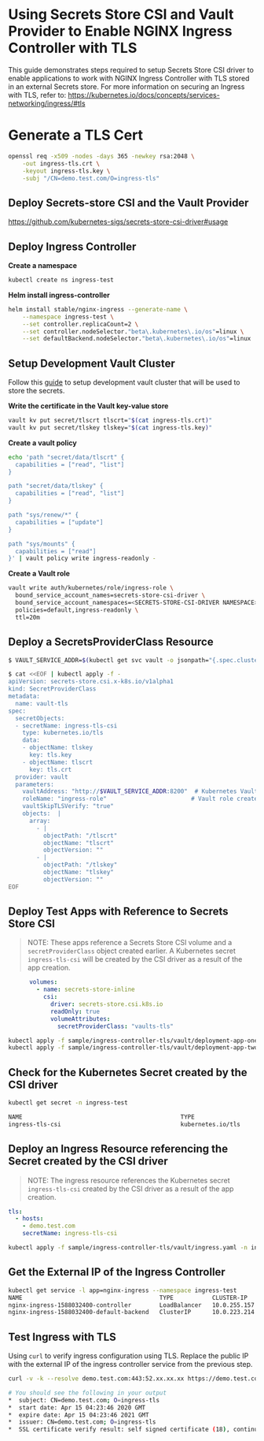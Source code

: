 # Using Secrets Store CSI and Vault Provider to Enable NGINX Ingress Controller with TLS

This guide demonstrates steps required to setup Secrets Store CSI driver to enable applications to work with NGINX Ingress Controller with TLS stored in an external Secrets store. 
For more information on securing an Ingress with TLS, refer to: https://kubernetes.io/docs/concepts/services-networking/ingress/#tls

# Generate a TLS Cert

```bash
openssl req -x509 -nodes -days 365 -newkey rsa:2048 \
    -out ingress-tls.crt \
    -keyout ingress-tls.key \
    -subj "/CN=demo.test.com/O=ingress-tls"
```

## Deploy Secrets-store CSI and the Vault Provider
https://github.com/kubernetes-sigs/secrets-store-csi-driver#usage

## Deploy Ingress Controller

**Create a namespace**

```bash
kubectl create ns ingress-test
```

**Helm install ingress-controller**

```bash
helm install stable/nginx-ingress --generate-name \
    --namespace ingress-test \
    --set controller.replicaCount=2 \
    --set controller.nodeSelector."beta\.kubernetes\.io/os"=linux \
    --set defaultBackend.nodeSelector."beta\.kubernetes\.io/os"=linux
```

## Setup Development Vault Cluster

Follow this [guide](https://github.com/hashicorp/secrets-store-csi-driver-provider-vault/blob/master/docs/vault-setup.md#setting-up-a-development-vault-cluster) to setup development vault cluster that will be used to store the secrets.


**Write the certificate in the Vault key-value store**

```bash
vault kv put secret/tlscrt tlscrt="$(cat ingress-tls.crt)"
vault kv put secret/tlskey tlskey="$(cat ingress-tls.key)"
```

**Create a vault policy**

```bash
echo 'path "secret/data/tlscrt" {
  capabilities = ["read", "list"]
}

path "secret/data/tlskey" {
  capabilities = ["read", "list"]
}

path "sys/renew/*" {
  capabilities = ["update"]
}

path "sys/mounts" {
  capabilities = ["read"]
}' | vault policy write ingress-readonly -
```

**Create a Vault role**

```bash
vault write auth/kubernetes/role/ingress-role \
  bound_service_account_names=secrets-store-csi-driver \
  bound_service_account_namespaces=<SECRETS-STORE-CSI-DRIVER NAMESPACE> \
  policies=default,ingress-readonly \
  ttl=20m
```

## Deploy a SecretsProviderClass Resource

```bash
$ VAULT_SERVICE_ADDR=$(kubectl get svc vault -o jsonpath="{.spec.clusterIP}")

$ cat <<EOF | kubectl apply -f -
apiVersion: secrets-store.csi.x-k8s.io/v1alpha1
kind: SecretProviderClass
metadata:
  name: vault-tls
spec:
  secretObjects:
  - secretName: ingress-tls-csi
    type: kubernetes.io/tls
    data: 
    - objectName: tlskey
      key: tls.key
    - objectName: tlscrt
      key: tls.crt
  provider: vault
  parameters:
    vaultAddress: "http://$VAULT_SERVICE_ADDR:8200"  # Kubernetes Vault service endpoint
    roleName: "ingress-role"                        # Vault role created in prerequisite steps
    vaultSkipTLSVerify: "true"
    objects:  |
      array:
        - |
          objectPath: "/tlscrt"
          objectName: "tlscrt"
          objectVersion: ""
        - |
          objectPath: "/tlskey"
          objectName: "tlskey"
          objectVersion: ""
EOF
```

## Deploy Test Apps with Reference to Secrets Store CSI

> NOTE: These apps reference a Secrets Store CSI volume and a `secretProviderClass` object created earlier. A Kubernetes secret `ingress-tls-csi` will be created by the CSI driver as a result of the app creation.

```yaml
      volumes:
        - name: secrets-store-inline
          csi:
            driver: secrets-store.csi.k8s.io
            readOnly: true
            volumeAttributes:
              secretProviderClass: "vaults-tls"
```

```bash
kubectl apply -f sample/ingress-controller-tls/vault/deployment-app-one.yaml -n ingress-test
kubectl apply -f sample/ingress-controller-tls/vault/deployment-app-two.yaml -n ingress-test
```

## Check for the Kubernetes Secret created by the CSI driver
```bash
kubectl get secret -n ingress-test

NAME                                             TYPE                                  DATA   AGE
ingress-tls-csi                                  kubernetes.io/tls                     2      1m34s
```

## Deploy an Ingress Resource referencing the Secret created by the CSI driver

> NOTE: The ingress resource references the Kubernetes secret `ingress-tls-csi` created by the CSI driver as a result of the app creation.

```yaml
tls:
  - hosts:
    - demo.test.com
    secretName: ingress-tls-csi
```

```bash
kubectl apply -f sample/ingress-controller-tls/vault/ingress.yaml -n ingress-test
```

## Get the External IP of the Ingress Controller

```bash
kubectl get service -l app=nginx-ingress --namespace ingress-test 
NAME                                       TYPE           CLUSTER-IP     EXTERNAL-IP      PORT(S)                      AGE
nginx-ingress-1588032400-controller        LoadBalancer   10.0.255.157   52.xx.xx.xx      80:31293/TCP,443:31265/TCP   19m
nginx-ingress-1588032400-default-backend   ClusterIP      10.0.223.214   <none>           80/TCP                       19m
```

## Test Ingress with TLS
Using `curl` to verify ingress configuration using TLS. 
Replace the public IP with the external IP of the ingress controller service from the previous step.  

```bash
curl -v -k --resolve demo.test.com:443:52.xx.xx.xx https://demo.test.com

# You should see the following in your output
*  subject: CN=demo.test.com; O=ingress-tls
*  start date: Apr 15 04:23:46 2020 GMT
*  expire date: Apr 15 04:23:46 2021 GMT
*  issuer: CN=demo.test.com; O=ingress-tls
*  SSL certificate verify result: self signed certificate (18), continuing anyway.
```
